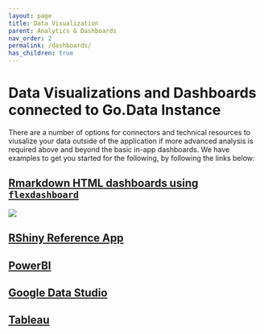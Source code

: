 ```yaml
---
layout: page
title: Data Visualization
parent: Analytics & Dashboards
nav_order: 2
permalink: /dashboards/
has_children: true
---
```


# Data Visualizations and Dashboards connected to Go.Data Instance
There are a number of options for connectors and technical resources to viusalize your data outside of the application if more advanced analysis is required above and beyond the basic in-app dashboards. We have examples to get you started for the following, by following the links below:

## [Rmarkdown HTML dashboards using `flexdashboard`](https://github.com/WorldHealthOrganization/godata/tree/master/analytics/r-reporting) 
![](https://github.com/WorldHealthOrganization/godata/blob/master/docs/assets/R_reporting_workflow.PNG)

## [RShiny Reference App](https://github.com/WorldHealthOrganization/godata/tree/master/analytics/r-shiny)

## [PowerBI]()

## [Google Data Studio](https://github.com/WorldHealthOrganization/godata/tree/master/analytics/country_use_cases/godata-Kosovo) 

## [Tableau](https://github.com/WorldHealthOrganization/godata/tree/master/analytics/country_use_cases/godata-universityoftexas)


